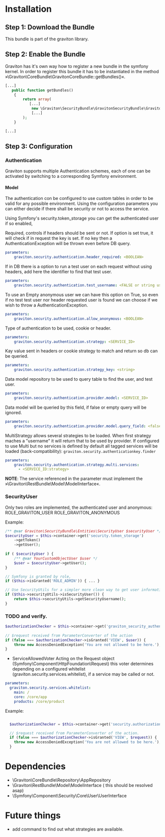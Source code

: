 # Installation

## Step 1: Download the Bundle

This bundle is part of the graviton library.

## Step 2: Enable the Bundle

Graviton has it's own way how to register a new bundle in the symfony kernel.
In order to register this bundle it has to be instantiated in the method »\Graviton\CoreBundle\GravitonCoreBundle::getBundles()«.

```php
[...]
   public function getBundles()
    {
        return array(
           [...]
            new \Graviton\SecurityBundle\GravitonSecurityBundle\GravitonSecurityBundle(),
            [...]
        );
    }    

[...]
```

## Step 3: Configuration

### Authentication

Graviton supports multiple Authentication schemes, each of one can be activated by switching to a corresponding Symfony
environment.

#### Model

The authentication con be configured to use custom tables in order to be valid for any possible environment.
Using the configuration parameters you can either decide if there shall be security or not to access the service.
 
 Using Symfony's security.token_storage you can get the authenticated user if so enabled, 
 
Required, controls if headers should be sent or not. If option is set true, it will check if in request the key is set.
If no key then a AuthenticationException will be thrown even before DB query. 
```yml
parameters:
    graviton.security.authentication.header_required: <BOOLEAN>
```

If in DB there is a option to run a test user on each request without using headers, add here the identifier to find 
that test user. 
```yml
parameters:
    graviton.security.authentication.test_username: <FALSE or string username >
```

To use an Empty anonymous user we can have this option on True, so even if no test test user nor header requested user 
is found we can choose if we wish to throw a AuthenticationException. 
```yml
parameters:
    graviton.security.authentication.allow_anonymous: <BOOLEAN>
```

Type of authentication to be used, cookie or header. 
```yml
parameters:
    graviton.security.authentication.strategy: <SERVICE_ID>
```

Kay value sent in headers or cookie strategy to match and return so db can be queried. 
```yml
parameters:
    graviton.security.authentication.strategy_key: <string>
```

Data model repository to be used to query table to find the user, and test user. 
```yml
parameters:
    graviton.security.authentication.provider.model: <SERVICE_ID>
```

Data model will be queried by this field, if false or empty query will be ignored. 
```yml
parameters:
    graviton.security.authentication.provider.model.query_field: <false | string>
```

MultiStrategy allows several strategies to be loaded. When first strategy maches a "username"
it will return that to be used by provider. If configured to use Multi but no services is defined 
by default all tagged services will be loaded (back-compatibility): `graviton.security.authenticationkey.finder`
```yml
parameters:
    graviton.security.authentication.strategy.multi.services: 
      - <SERVICE_ID:strategy>
```

**NOTE**:
The service referenced in the parameter must implement the »\Graviton\RestBundle\Model\ModelInterface«.

### SecurityUser

Only two roles are implemented, the authenticated user and anonymous:
ROLE_GRAVITON_USER
ROLE_GRAVITON_ANONYMOUS


Example:

```php
/** @var Graviton\SecurityBundle\Entities\SecurityUser $securityUser */
$securityUser = $this->container->get('security.token_storage')
    ->getToken()
    ->getUser();
    
if ( $securityUser ) {
    /** @var YourCustomObjectUser $user */
    $user = $securityUser->getUser();
}

// Symfony is granted by role, 
if ($this->isGranted('ROLE_ADMIN')) { ... }

// Use SecurityUtils for a simpler more clean way to get user information. Injected example.
if ($this->securityUtils->isSecurityUser()) {
    return $this->securityUtils->getSecurityUsername();
}

```


### TODO and verify.
```php
$authorizationChecker = $this->container->get('graviton_security_authenticator');
  
// $request received from ParameterConverter of the action
if (false === $authorizationChecker->isGranted('VIEW', $user)) {
    throw new AccessDeniedException('You are not allowed to be here.');
}  
```


- ServiceAllowedVoter
Acting on the Request object (Symfony\Component\HttpFoundation\Request) this voter determines depending
on a configured whitelist (graviton.security.services.whitelist), if a service may be called or not.

```yml
parameters: 
  graviton.security.services.whitelist: 
    main: /
    core: /core/app
    products: /core/product 
```

Example:

```php

  $authorizationChecker = $this->container->get('security.authorization_checker');

  // $request received from ParameterConverter of the action.
  if (false === $authorizationChecker->isGranted('VIEW', $request)) {
    throw new AccessDeniedException('You are not allowed to be here.');
  }  
```

# Dependencies

- \Graviton\CoreBundle\Repository\AppRepository
- \Graviton\RestBundle\Model\ModelInterface ( this should be resolved asap)
- \Symfony\Component\Security\Core\User\UserInterface

# Future things

- add command to find out what strategies are available.
